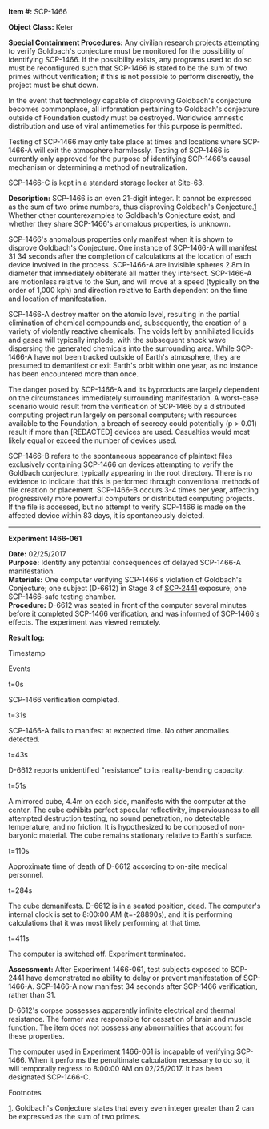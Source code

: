 **Item #:** SCP-1466

**Object Class:** Keter

**Special Containment Procedures:** Any civilian research projects attempting to verify Goldbach's conjecture must be monitored for the possibility of identifying SCP-1466. If the possibility exists, any programs used to do so must be reconfigured such that SCP-1466 is stated to be the sum of two primes without verification; if this is not possible to perform discreetly, the project must be shut down.

In the event that technology capable of disproving Goldbach's conjecture becomes commonplace, all information pertaining to Goldbach's conjecture outside of Foundation custody must be destroyed. Worldwide amnestic distribution and use of viral antimemetics for this purpose is permitted.

Testing of SCP-1466 may only take place at times and locations where SCP-1466-A will exit the atmosphere harmlessly. Testing of SCP-1466 is currently only approved for the purpose of identifying SCP-1466's causal mechanism or determining a method of neutralization.

SCP-1466-C is kept in a standard storage locker at Site-63.

**Description:** SCP-1466 is an even 21-digit integer. It cannot be expressed as the sum of two prime numbers, thus disproving Goldbach's Conjecture.[1](javascript:;) Whether other counterexamples to Goldbach's Conjecture exist, and whether they share SCP-1466's anomalous properties, is unknown.

SCP-1466's anomalous properties only manifest when it is shown to disprove Goldbach's Conjecture. One instance of SCP-1466-A will manifest 31 34 seconds after the completion of calculations at the location of each device involved in the process. SCP-1466-A are invisible spheres 2.8m in diameter that immediately obliterate all matter they intersect. SCP-1466-A are motionless relative to the Sun, and will move at a speed (typically on the order of 1,000 kph) and direction relative to Earth dependent on the time and location of manifestation.

SCP-1466-A destroy matter on the atomic level, resulting in the partial elimination of chemical compounds and, subsequently, the creation of a variety of violently reactive chemicals. The voids left by annihilated liquids and gases will typically implode, with the subsequent shock wave dispersing the generated chemicals into the surrounding area. While SCP-1466-A have not been tracked outside of Earth's atmosphere, they are presumed to demanifest or exit Earth's orbit within one year, as no instance has been encountered more than once.

The danger posed by SCP-1466-A and its byproducts are largely dependent on the circumstances immediately surrounding manifestation. A worst-case scenario would result from the verification of SCP-1466 by a distributed computing project run largely on personal computers; with resources available to the Foundation, a breach of secrecy could potentially (p > 0.01) result if more than \[REDACTED\] devices are used. Casualties would most likely equal or exceed the number of devices used.

SCP-1466-B refers to the spontaneous appearance of plaintext files exclusively containing SCP-1466 on devices attempting to verify the Goldbach conjecture, typically appearing in the root directory. There is no evidence to indicate that this is performed through conventional methods of file creation or placement. SCP-1466-B occurs 3-4 times per year, affecting progressively more powerful computers or distributed computing projects. If the file is accessed, but no attempt to verify SCP-1466 is made on the affected device within 83 days, it is spontaneously deleted.

* * *

**Experiment 1466-061**

**Date:** 02/25/2017  
**Purpose:** Identify any potential consequences of delayed SCP-1466-A manifestation.  
**Materials:** One computer verifying SCP-1466's violation of Goldbach's Conjecture; one subject (D-6612) in Stage 3 of [SCP-2441](http://scp-wiki.net/scp-2441) exposure; one SCP-1466-safe testing chamber.  
**Procedure:** D-6612 was seated in front of the computer several minutes before it completed SCP-1466 verification, and was informed of SCP-1466's effects. The experiment was viewed remotely.

**Result log:**  

Timestamp

Events

t=0s

SCP-1466 verification completed.

t=31s

SCP-1466-A fails to manifest at expected time. No other anomalies detected.

t=43s

D-6612 reports unidentified "resistance" to its reality-bending capacity.

t=51s

A mirrored cube, 4.4m on each side, manifests with the computer at the center. The cube exhibits perfect specular reflectivity, imperviousness to all attempted destruction testing, no sound penetration, no detectable temperature, and no friction. It is hypothesized to be composed of non-baryonic material. The cube remains stationary relative to Earth's surface.

t=110s

Approximate time of death of D-6612 according to on-site medical personnel.

t=284s

The cube demanifests. D-6612 is in a seated position, dead. The computer's internal clock is set to 8:00:00 AM (t=-28890s), and it is performing calculations that it was most likely performing at that time.

t=411s

The computer is switched off. Experiment terminated.

**Assessment:** After Experiment 1466-061, test subjects exposed to SCP-2441 have demonstrated no ability to delay or prevent manifestation of SCP-1466-A. SCP-1466-A now manifest 34 seconds after SCP-1466 verification, rather than 31.

D-6612's corpse possesses apparently infinite electrical and thermal resistance. The former was responsible for cessation of brain and muscle function. The item does not possess any abnormalities that account for these properties.

The computer used in Experiment 1466-061 is incapable of verifying SCP-1466. When it performs the penultimate calculation necessary to do so, it will temporally regress to 8:00:00 AM on 02/25/2017. It has been designated SCP-1466-C.

Footnotes

[1](javascript:;). Goldbach's Conjecture states that every even integer greater than 2 can be expressed as the sum of two primes.